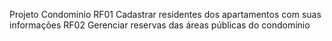 Projeto Condominio
RF01 Cadastrar residentes dos apartamentos com suas informações
RF02 Gerenciar reservas das áreas públicas do condomínio
